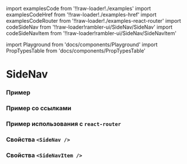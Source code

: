 import examplesCode from '!!raw-loader!./examples'
import examplesCodeHref from '!!raw-loader!./examples-href'
import examplesCodeRouter from '!!raw-loader!./examples-react-router'
import codeSideNav from '!!raw-loader!rambler-ui/SideNav/SideNav'
import codeSideNavItem from '!!raw-loader!rambler-ui/SideNav/SideNavItem'

import Playground from 'docs/components/Playground'
import PropTypesTable from 'docs/components/PropTypesTable'

# SideNav

### Пример
<Playground code={examplesCode} />

### Пример со ссылками
<Playground code={examplesCodeHref} />

### Пример использования с `react-router`
<Playground code={examplesCodeRouter} canEdit={false} showPreview={false} />

### Свойства `<SideNav />`
<PropTypesTable code={codeSideNav} />

### Свойства `<SideNavItem />`
<PropTypesTable code={codeSideNavItem} />
